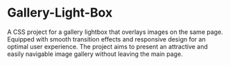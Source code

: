 # Gallery-Light-Box
A CSS project for a gallery lightbox that overlays images on the same page. Equipped with smooth transition effects and responsive design for an optimal user experience. The project aims to present an attractive and easily navigable image gallery without leaving the main page.

